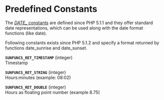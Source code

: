 Predefined Constants
====================

The
<a href="/class/datetimeinterface.html#Predefined%20Constants" class="link"><em>DATE_</em> constants</a>
are defined since PHP 5.1.1 and they offer standard date
representations, which can be used along with the date format functions
(like <span class="function">date</span>).

Following constants exists since PHP 5.1.2 and specify a format returned
by functions <span class="function">date\_sunrise</span> and <span
class="function">date\_sunset</span>.

**`SUNFUNCS_RET_TIMESTAMP`** (<span class="type">integer</span>)  
<span class="simpara"> Timestamp </span>

**`SUNFUNCS_RET_STRING`** (<span class="type">integer</span>)  
<span class="simpara"> Hours:minutes (example: 08:02) </span>

**`SUNFUNCS_RET_DOUBLE`** (<span class="type">integer</span>)  
<span class="simpara"> Hours as floating point number (example 8.75)
</span>
